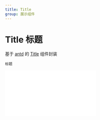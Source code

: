 ```yaml
---
title: Title
group: 展示组件
---
```


# Title 标题

基于 <a href="https://ant-design.antgroup.com/index-cn" target="_blank">antd</a> 的 <a href="https://ant-design.antgroup.com/components/typography-cn#typographytitle" target="_blank">Title</a> 组件封装

<code src='../components/Title.tsx'>标题</code>

<embed src="../guide.md#L16-L21"></embed>
